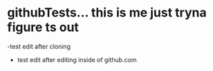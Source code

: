 # githubTests... this is me just tryna figure ts out
-test edit after cloning
- test edit after editing inside of github.com
